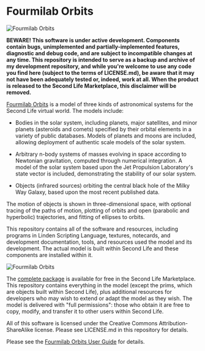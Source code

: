 # Fourmilab Orbits

![Fourmilab Orbits](marketplace/images/orbits_1.png)

**BEWARE!  This software is under active development.  Components
contain bugs, unimplemented and partially-implemented features,
diagnostic and debug code, and are subject to incompatible changes
at any time.  This repository is intended to serve as a backup
and archive of my development repository, and while you're welcome
to use any code you find here (subject to the terms of LICENSE.md),
be aware that it may not have been adequately tested or, indeed,
work at all.  When the product is released to the Second Life
Marketplace, this disclaimer will be removed.**

[Fourmilab Orbits](https://marketplace.secondlife.com/p/Fourmilab-Orbits/????????)
is a model of three kinds of astronomical systems for the Second
Life virtual world.  The models include:

* Bodies in the solar system, including planets, major satellites,
and minor planets (asteroids and comets) specified by their orbital
elements in a variety of public databases.  Models of planets and
moons are included, allowing deployment of authentic scale models
of the solar system.

* Arbitrary n-body systems of masses evolving in space according to
Newtonian gravitation, computed through numerical integration.  A
model of the solar system based upon the Jet Propulsion Laboratory's
state vector is included, demonstrating the stability of our solar
system.

* Objects (infrared sources) orbiting the central black hole of the
Milky Way Galaxy, based upon the most recent published data.

The motion of objects is shown in three-dimensional space, with
optional tracing of the paths of motion, plotting of orbits and
open (parabolic and hyperbolic) trajectories, and fitting of
ellipses to orbits.

This repository contains all of the software and resources,
including programs in Linden Scripting Language, textures,
notecards, and development documentation, tools, and resources
used the model and its development.  The actual model is built
within Second Life and these components are installed within it.

![Fourmilab Orbits](marketplace/images/orbits_2.png)

The
[complete package](https://marketplace.secondlife.com/p/https://marketplace.secondlife.com/p/Fourmilab-Orbits/????????)
is available for free in the Second Life Marketplace.  This
repository contains everything in the model (except the prims,
which are objects built within Second Life), plus additional
resources for developers who may wish to extend or adapt the
model as they wish.  The model is delivered with "full permissions":
those who obtain it are free to copy, modify, and transfer it to
other users within Second Life.

All of this software is licensed under the Creative Commons
Attribution-ShareAlike license.  Please see LICENSE.md in this
repository for details.

Please see the
[Fourmilab Orbits User Guide](notecards/user_guide.nc) for details.

